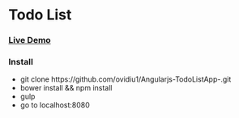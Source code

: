 <h1>Todo List</h1>
<h3><a href="http://todoapp-ovichat.rhcloud.com/">Live Demo</a></h3>
<h3>Install</h3>
<ul>
<li>git clone https://github.com/ovidiu1/Angularjs-TodoListApp-.git</li>
 <li> bower install && npm install </li>
    <li> gulp </li>
    <li> go to localhost:8080 </li>
</ul>
